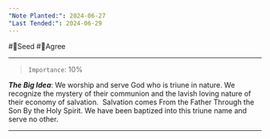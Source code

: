 ```yaml
---
"Note Planted:": 2024-06-27
"Last Tended:": 2024-06-29
---
```

#🌱Seed  #🙂Agree
****
>`Importance`: 10%
 
***The Big Idea***: We worship and serve God who is triune in nature. We recognize the mystery of their communion and the lavish loving nature of their economy of salvation.  Salvation comes From the Father Through the Son By the Holy Spirit. We have been baptized into this triune name and serve no other. 

* * *